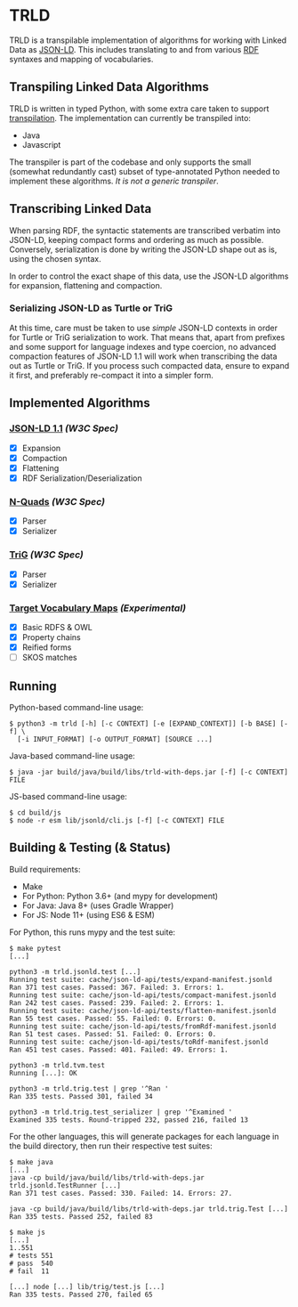 # TRLD

TRLD is a transpilable implementation of algorithms for working with Linked
Data as [JSON-LD](https://json-ld.org/). This includes translating to and from
various [RDF](https://www.w3.org/RDF/) syntaxes and mapping of vocabularies.

## Transpiling Linked Data Algorithms

TRLD is written in typed Python, with some extra care taken to support
[transpilation](https://en.wikipedia.org/wiki/Source-to-source_compiler). The
implementation can currently be transpiled into:

* Java
* Javascript

The transpiler is part of the codebase and only supports the small (somewhat
redundantly cast) subset of type-annotated Python needed to implement these
algorithms. _It is not a generic transpiler_.

## Transcribing Linked Data

When parsing RDF, the syntactic statements are transcribed verbatim into
JSON-LD, keeping compact forms and ordering as much as possible. Conversely,
serialization is done by writing the JSON-LD shape out as is, using the chosen
syntax.

In order to control the exact shape of this data, use the JSON-LD algorithms
for expansion, flattening and compaction.

### Serializing JSON-LD as Turtle or TriG

At this time, care must be taken to use *simple* JSON-LD contexts in order for
Turtle or TriG serialization to work. That means that, apart from prefixes and
some support for language indexes and type coercion, no advanced compaction
features of JSON-LD 1.1 will work when transcribing the data out as Turtle or
TriG. If you process such compacted data, ensure to expand it first, and
preferably re-compact it into a simpler form.

## Implemented Algorithms

### [JSON-LD 1.1](https://www.w3.org/TR/json-ld11-api/) _(W3C Spec)_
- [x] Expansion
- [x] Compaction
- [x] Flattening
- [x] RDF Serialization/Deserialization

### [N-Quads](https://www.w3.org/TR/n-quads/) _(W3C Spec)_
- [x] Parser
- [x] Serializer

### [TriG](https://www.w3.org/TR/trig/) _(W3C Spec)_
- [x] Parser
- [x] Serializer

### [Target Vocabulary Maps](https://github.com/niklasl/ldtvm#target-vocabulary-maps) _(Experimental)_
- [x] Basic RDFS & OWL
- [x] Property chains
- [x] Reified forms
- [ ] SKOS matches

## Running

Python-based command-line usage:

    $ python3 -m trld [-h] [-c CONTEXT] [-e [EXPAND_CONTEXT]] [-b BASE] [-f] \
      [-i INPUT_FORMAT] [-o OUTPUT_FORMAT] [SOURCE ...]

Java-based command-line usage:

    $ java -jar build/java/build/libs/trld-with-deps.jar [-f] [-c CONTEXT] FILE

JS-based command-line usage:

    $ cd build/js
    $ node -r esm lib/jsonld/cli.js [-f] [-c CONTEXT] FILE

## Building & Testing (& Status)

Build requirements:

* Make
* For Python: Python 3.6+ (and mypy for development)
* For Java: Java 8+ (uses Gradle Wrapper)
* For JS: Node 11+ (using ES6 & ESM)

For Python, this runs mypy and the test suite:

    $ make pytest
    [...]

    python3 -m trld.jsonld.test [...]
    Running test suite: cache/json-ld-api/tests/expand-manifest.jsonld
    Ran 371 test cases. Passed: 367. Failed: 3. Errors: 1.
    Running test suite: cache/json-ld-api/tests/compact-manifest.jsonld
    Ran 242 test cases. Passed: 239. Failed: 2. Errors: 1.
    Running test suite: cache/json-ld-api/tests/flatten-manifest.jsonld
    Ran 55 test cases. Passed: 55. Failed: 0. Errors: 0.
    Running test suite: cache/json-ld-api/tests/fromRdf-manifest.jsonld
    Ran 51 test cases. Passed: 51. Failed: 0. Errors: 0.
    Running test suite: cache/json-ld-api/tests/toRdf-manifest.jsonld
    Ran 451 test cases. Passed: 401. Failed: 49. Errors: 1.

    python3 -m trld.tvm.test
    Running [...]: OK

    python3 -m trld.trig.test | grep '^Ran '
    Ran 335 tests. Passed 301, failed 34

    python3 -m trld.trig.test_serializer | grep '^Examined '
    Examined 335 tests. Round-tripped 232, passed 216, failed 13

For the other languages, this will generate packages for each language in the
build directory, then run their respective test suites:

    $ make java
    [...]
    java -cp build/java/build/libs/trld-with-deps.jar trld.jsonld.TestRunner [...]
    Ran 371 test cases. Passed: 330. Failed: 14. Errors: 27.

    java -cp build/java/build/libs/trld-with-deps.jar trld.trig.Test [...]
    Ran 335 tests. Passed 252, failed 83

    $ make js
    [...]
    1..551
    # tests 551
    # pass  540
    # fail  11

    [...] node [...] lib/trig/test.js [...]
    Ran 335 tests. Passed 270, failed 65


